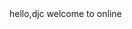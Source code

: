 
<html>
<head>
<title>邓竣财网页</title>
<meta charset="utf-8">
</head>
<body>
hello,djc
welcome to online
</body>
</html>
